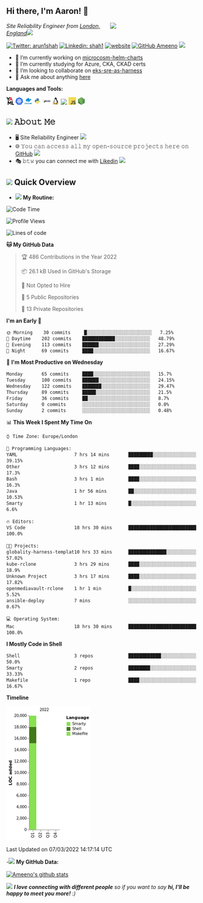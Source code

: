 <h2> Hi there, I'm Aaron!  👋 </h2>
<img align='right' src="https://media.giphy.com/media/M9gbBd9nbDrOTu1Mqx/giphy.gif" width="230">

<p><em>Site Reliability Engineer from <a href="http://london.gov.uk">London, England</a><img src="https://media.giphy.com/media/fYSnHlufseco8Fh93Z/giphy.gif" width="30"></br>
</em></p>


[![Twitter: arun1shah](https://img.shields.io/twitter/follow/Arun1Shah?style=social)](https://twitter.com/arun1shah)
[![Linkedin: shah1](https://img.shields.io/badge/-shah1-blue?style=flat-square&logo=Linkedin&logoColor=white&link=https://www.linkedin.com/in/shah1/)](https://www.linkedin.com/in/shah1/)
[![website](https://img.shields.io/badge/Website-46a2f1.svg?&style=flat-square&logo=Google-Chrome&logoColor=white&link=https://www.ashah.uk/)](https://www.ashah.uk/)
[![GitHub Ameeno](https://img.shields.io/github/followers/ameeno?label=follow&style=social)](https://github.com/ameeno)
![](https://visitor-badge.glitch.me/badge?page_id=ameeno.ameeno)


- 🔭 I’m currently working on [microcosm-helm-charts](https://github.com/ameeno-globality/helm-charts)
- 🌱 I’m currently studying for Azure, CKA, CKAD certs
- 👯 I’m looking to collaborate on [eks-sre-as-harness](https://github.com/ameeno-globality/eks-sre-as-harness)
- 💬 Ask me about anything [here](https://github.com/ameeno-globality/ameeno-globality/issues)

**Languages and Tools:**  

<code><img height="20" src="https://raw.githubusercontent.com/github/explore/80688e429a7d4ef2fca1e82350fe8e3517d3494d/topics/yaml/yaml.png"></code>
<code><img height="20" src="https://raw.githubusercontent.com/github/explore/80688e429a7d4ef2fca1e82350fe8e3517d3494d/topics/kubernetes/kubernetes.png"></code>
<code><img height="20" src="https://raw.githubusercontent.com/github/explore/5c058a388828bb5fde0bcafd4bc867b5bb3f26f3/topics/docker/docker.png"></code>
<code><img height="20" src="https://raw.githubusercontent.com/github/explore/80688e429a7d4ef2fca1e82350fe8e3517d3494d/topics/python/python.png"></code>
<code><img height="20" src="https://raw.githubusercontent.com/github/explore/80688e429a7d4ef2fca1e82350fe8e3517d3494d/topics/bash/bash.png"></code>
<code><img height="20" src="https://raw.githubusercontent.com/github/explore/80688e429a7d4ef2fca1e82350fe8e3517d3494d/topics/linux/linux.png"></code>
<code><img height="20" src="https://raw.githubusercontent.com/github/explore/80688e429a7d4ef2fca1e82350fe8e3517d3494d/topics/helm/helm.png"></code>
<code><img height="20" src="https://raw.githubusercontent.com/github/explore/80688e429a7d4ef2fca1e82350fe8e3517d3494d/topics/javascript/javascript.png"></code>
<code><img height="20" src="https://raw.githubusercontent.com/github/explore/80688e429a7d4ef2fca1e82350fe8e3517d3494d/topics/nodejs/nodejs.png"></code>  


## <img src="https://media.giphy.com/media/VgCDAzcKvsR6OM0uWg/giphy.gif" width="50"> 𝙰𝚋𝚘𝚞𝚝 𝙼𝚎
- 🖥 Site Reliability Engineer <img src="https://media.giphy.com/media/WUlplcMpOCEmTGBtBW/giphy.gif" width="30">
- 🌐 𝚈𝚘𝚞 𝚌𝚊𝚗 𝚊𝚌𝚌𝚎𝚜𝚜 𝚊𝚕𝚕 𝚖𝚢 𝚘𝚙𝚎𝚗-𝚜𝚘𝚞𝚛𝚌𝚎 𝚙𝚛𝚘𝚓𝚎𝚌𝚝𝚜 𝚑𝚎𝚛𝚎 𝚘𝚗 [GitHub](https://github.com/Ameeno) <img src="https://media.giphy.com/media/Y01wot3Bt9Bpdz8xvs/giphy.gif" width="30">
- 🎭 𝚋𝚝𝚠 you can connect me with [Likedin](https://www.linkedin.com/in/shah1/) <img src="https://media.giphy.com/media/HQTYdpx1yhxWpugAi2/giphy.gif" width="30">



## <img src="https://media.giphy.com/media/LPfvhoIwJj0u239wI9/giphy.gif" width="50"> Quick Overview


- <img src="https://media.giphy.com/media/gCWkRsa39liKgD0GLW/giphy.gif" width="50"> **My Routine:** 


<!--START_SECTION:waka-->
![Code Time](http://img.shields.io/badge/Code%20Time-709%20hrs%2028%20mins-blue)

![Profile Views](http://img.shields.io/badge/Profile%20Views-0-blue)

![Lines of code](https://img.shields.io/badge/From%20Hello%20World%20I%27ve%20Written-20%20Thousand%20lines%20of%20code-blue)

**🐱 My GitHub Data** 

> 🏆 486 Contributions in the Year 2022
 > 
> 📦 26.1 kB Used in GitHub's Storage 
 > 
> 🚫 Not Opted to Hire
 > 
> 📜 5 Public Repositories 
 > 
> 🔑 13 Private Repositories  
 > 
**I'm an Early 🐤** 

```text
🌞 Morning    30 commits     █░░░░░░░░░░░░░░░░░░░░░░░░   7.25% 
🌆 Daytime    202 commits    ████████████░░░░░░░░░░░░░   48.79% 
🌃 Evening    113 commits    ██████░░░░░░░░░░░░░░░░░░░   27.29% 
🌙 Night      69 commits     ████░░░░░░░░░░░░░░░░░░░░░   16.67%

```
📅 **I'm Most Productive on Wednesday** 

```text
Monday       65 commits     ████░░░░░░░░░░░░░░░░░░░░░   15.7% 
Tuesday      100 commits    ██████░░░░░░░░░░░░░░░░░░░   24.15% 
Wednesday    122 commits    ███████░░░░░░░░░░░░░░░░░░   29.47% 
Thursday     89 commits     █████░░░░░░░░░░░░░░░░░░░░   21.5% 
Friday       36 commits     ██░░░░░░░░░░░░░░░░░░░░░░░   8.7% 
Saturday     0 commits      ░░░░░░░░░░░░░░░░░░░░░░░░░   0.0% 
Sunday       2 commits      ░░░░░░░░░░░░░░░░░░░░░░░░░   0.48%

```


📊 **This Week I Spent My Time On** 

```text
⌚︎ Time Zone: Europe/London

💬 Programming Languages: 
YAML                     7 hrs 14 mins       █████████░░░░░░░░░░░░░░░░   39.15% 
Other                    3 hrs 12 mins       ████░░░░░░░░░░░░░░░░░░░░░   17.3% 
Bash                     3 hrs 1 min         ████░░░░░░░░░░░░░░░░░░░░░   16.3% 
Java                     1 hr 56 mins        ██░░░░░░░░░░░░░░░░░░░░░░░   10.53% 
Smarty                   1 hr 13 mins        █░░░░░░░░░░░░░░░░░░░░░░░░   6.6%

🔥 Editors: 
VS Code                  18 hrs 30 mins      █████████████████████████   100.0%

🐱‍💻 Projects: 
globality-harness-templat10 hrs 33 mins      ██████████████░░░░░░░░░░░   57.02% 
kube-rclone              3 hrs 29 mins       ████░░░░░░░░░░░░░░░░░░░░░   18.9% 
Unknown Project          3 hrs 17 mins       ████░░░░░░░░░░░░░░░░░░░░░   17.82% 
openmediavault-rclone    1 hr 1 min          █░░░░░░░░░░░░░░░░░░░░░░░░   5.52% 
ansible-deploy           7 mins              ░░░░░░░░░░░░░░░░░░░░░░░░░   0.67%

💻 Operating System: 
Mac                      18 hrs 30 mins      █████████████████████████   100.0%

```

**I Mostly Code in Shell** 

```text
Shell                    3 repos             ████████████░░░░░░░░░░░░░   50.0% 
Smarty                   2 repos             ████████░░░░░░░░░░░░░░░░░   33.33% 
Makefile                 1 repo              ████░░░░░░░░░░░░░░░░░░░░░   16.67%

```


**Timeline**

![Chart not found](https://raw.githubusercontent.com/ameeno-globality/ameeno-globality/master/charts/bar_graph.png) 


 Last Updated on 07/03/2022 14:17:14 UTC
<!--END_SECTION:waka-->




-**<img src="https://media.giphy.com/media/jUQHpQ3UjFBfRlQekP/giphy.gif" width="50"> My GitHub Data:** 
<p align=""> 


<a href="#">
  <img align="center" src="https://github-readme-stats-nine-phi-24.vercel.app/api?username=ameeno-globality&show_icons=true&include_all_commits=true&theme=material-palenight&count_private=true&custom_title=In%20the%20last%2012%20months&hide=prs" alt="Ameeno's github stats" />
</a>
 
 
 <img src="https://media.giphy.com/media/LnQjpWaON8nhr21vNW/giphy.gif" width="60"> <em><b>I love connecting with different people</b> so if you want to say <b>hi, I'll be happy to meet you more!</b> :)</em>


<!---
Hey Visitor , Thanks for downloading my readme.md , 
If you like my work , please give a shout out 🥺👉👈
Edit the necessary fields and enjoy!
Happy Customisation!!!
--->

